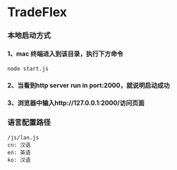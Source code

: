 # TradeFlex

### 本地启动方式
#### 1、mac 终端进入到该目录，执行下方命令
```
node start.js
```
#### 2、当看到http server run in port:2000，就说明启动成功
#### 3、浏览器中输入http://127.0.0.1:2000/访问页面

### 语言配置路径
```
/js/lan.js
cn: 汉语
en: 英语
ko: 汉语
```